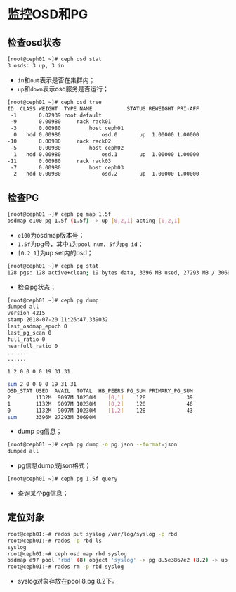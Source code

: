 # 监控OSD和PG

## 检查osd状态

```bash
[root@ceph01 ~]# ceph osd stat
3 osds: 3 up, 3 in
```

* `in`和`out`表示是否在集群内；
* `up`和`down`表示osd服务是否运行；

```bash
[root@ceph01 ~]# ceph osd tree
ID  CLASS WEIGHT  TYPE NAME           STATUS REWEIGHT PRI-AFF
 -1       0.02939 root default
 -9       0.00980     rack rack01
 -3       0.00980         host ceph01
  0   hdd 0.00980             osd.0       up  1.00000 1.00000
-10       0.00980     rack rack02
 -5       0.00980         host ceph02
  1   hdd 0.00980             osd.1       up  1.00000 1.00000
-11       0.00980     rack rack03
 -7       0.00980         host ceph03
  2   hdd 0.00980             osd.2       up  1.00000 1.00000
```

## 检查PG

```bash
[root@ceph01 ~]# ceph pg map 1.5f
osdmap e100 pg 1.5f (1.5f) -> up [0,2,1] acting [0,2,1]
```

* `e100`为osdmap版本号；
* `1.5f`为pg号，其中`1`为`pool num`，`5f`为`pg id`；
* `[0.2.1]`为up set内的osd；

```bash
[root@ceph01 ~]# ceph pg stat
128 pgs: 128 active+clean; 19 bytes data, 3396 MB used, 27293 MB / 30690 MB avail
```

* 检查pg状态；

```bash
[root@ceph01 ~]# ceph pg dump
dumped all
version 4215
stamp 2018-07-20 11:26:47.339032
last_osdmap_epoch 0
last_pg_scan 0
full_ratio 0
nearfull_ratio 0
......
......

1 2 0 0 0 0 19 31 31

sum 2 0 0 0 0 19 31 31
OSD_STAT USED  AVAIL  TOTAL  HB_PEERS PG_SUM PRIMARY_PG_SUM
2        1132M  9097M 10230M    [0,1]    128             39
1        1132M  9097M 10230M    [0,2]    128             46
0        1132M  9097M 10230M    [1,2]    128             43
sum      3396M 27293M 30690M
```

* dump pg信息；

```bash
[root@ceph01 ~]# ceph pg dump -o pg.json --format=json
dumped all
```

* pg信息dump成json格式；

```bash
[root@ceph01 ~]# ceph pg 1.5f query
```

* 查询某个pg信息；

## 定位对象

```bash
root@ceph01:~# rados put syslog /var/log/syslog -p rbd
root@ceph01:~# rados -p rbd ls
syslog
root@ceph01:~# ceph osd map rbd syslog
osdmap e97 pool 'rbd' (8) object 'syslog' -> pg 8.5e3867e2 (8.2) -> up ([2,0,4], p2) acting ([2,0,4], p2)
root@ceph01:~# rados rm -p rbd syslog
```

* syslog对象存放在pool 8,pg 8.2下。